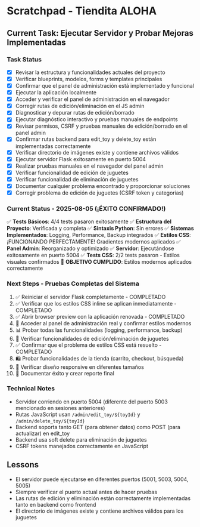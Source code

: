 # Scratchpad - Tiendita ALOHA

## Current Task: Ejecutar Servidor y Probar Mejoras Implementadas

### Task Status
- [x] Revisar la estructura y funcionalidades actuales del proyecto
- [x] Verificar blueprints, modelos, forms y templates principales
- [x] Confirmar que el panel de administración está implementado y funcional
- [x] Ejecutar la aplicación localmente
- [x] Acceder y verificar el panel de administración en el navegador
- [x] Corregir rutas de edición/eliminación en el JS admin
- [x] Diagnosticar y depurar rutas de edición/borrado
- [x] Ejecutar diagnóstico interactivo y pruebas manuales de endpoints
- [x] Revisar permisos, CSRF y pruebas manuales de edición/borrado en el panel admin
- [x] Confirmar rutas backend para edit_toy y delete_toy están implementadas correctamente
- [x] Verificar directorio de imágenes existe y contiene archivos válidos
- [x] Ejecutar servidor Flask exitosamente en puerto 5004
- [x] Realizar pruebas manuales en el navegador del panel admin
- [x] Verificar funcionalidad de edición de juguetes
- [x] Verificar funcionalidad de eliminación de juguetes
- [x] Documentar cualquier problema encontrado y proporcionar soluciones
- [x] Corregir problema de edición de juguetes (CSRF token y categorías)

### Current Status - 2025-08-05 (¡ÉXITO CONFIRMADO!)
✅ **Tests Básicos**: 4/4 tests pasaron exitosamente
✅ **Estructura del Proyecto**: Verificada y completa
✅ **Sintaxis Python**: Sin errores
✅ **Sistemas Implementados**: Logging, Performance, Backup integrados
✅ **Estilos CSS**: ¡FUNCIONANDO PERFECTAMENTE! Gradientes modernos aplicados
✅ **Panel Admin**: Reorganizado y optimizado
✅ **Servidor**: Ejecutándose exitosamente en puerto 5004
✅ **Tests CSS**: 2/2 tests pasaron - Estilos visuales confirmados
🎉 **OBJETIVO CUMPLIDO**: Estilos modernos aplicados correctamente

### Next Steps - Pruebas Completas del Sistema
1. ✅ Reiniciar el servidor Flask completamente - COMPLETADO
2. ✅ Verificar que los estilos CSS inline se aplican inmediatamente - COMPLETADO
3. ✅ Abrir browser preview con la aplicación renovada - COMPLETADO
4. 🔐 Acceder al panel de administración real y confirmar estilos modernos
5. 📊 Probar todas las funcionalidades (logging, performance, backup)
6. 🧸 Verificar funcionalidades de edición/eliminación de juguetes
7. ✅ Confirmar que el problema de estilos CSS está resuelto - COMPLETADO
8. 🛍️ Probar funcionalidades de la tienda (carrito, checkout, búsqueda)
9. 📱 Verificar diseño responsive en diferentes tamaños
10. 📝 Documentar éxito y crear reporte final

### Technical Notes
- Servidor corriendo en puerto 5004 (diferente del puerto 5003 mencionado en sesiones anteriores)
- Rutas JavaScript usan `/admin/edit_toy/${toyId}` y `/admin/delete_toy/${toyId}`
- Backend soporta tanto GET (para obtener datos) como POST (para actualizar) en edit_toy
- Backend usa soft delete para eliminación de juguetes
- CSRF tokens manejados correctamente en JavaScript

## Lessons
- El servidor puede ejecutarse en diferentes puertos (5001, 5003, 5004, 5005)
- Siempre verificar el puerto actual antes de hacer pruebas
- Las rutas de edición y eliminación están correctamente implementadas tanto en backend como frontend
- El directorio de imágenes existe y contiene archivos válidos para los juguetes
